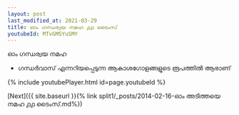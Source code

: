 ```yaml
---
layout: post
last_modified_at: 2021-03-29
title: ഓം ഗന്ധര്വയ നമഹ ൧൧ ടൈംസ്
youtubeId: MTvGMSYuSMY
---
```

 
 
 ഓം ഗന്ധര്വയ നമഹ 
 
 -  ഗന്ധർവാസ് എന്നറിയപ്പെടുന്ന ആകാശഗോളങ്ങളുടെ രൂപത്തിൽ ആരാണ് 
 
  
 
  
 
 
 
 
 
 


{% include youtubePlayer.html id=page.youtubeId %}
 
[Next]({{ site.baseurl }}{% link  split1/_posts/2014-02-16-ഓം അടിത്തയെ നമഹ ൧൧ ടൈംസ്.md%})
 
